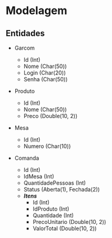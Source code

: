 # Modelagem

## Entidades

* Garcom
  * Id (Int)
  * Nome (Char(50))
  * Login (Char(20))
  * Senha (Char(50))

* Produto
  * Id (Int)
  * Nome (Char(50))
  * Preco (Double(10, 2))

* Mesa
  * Id (Int)
  * Numero (Char(10))

* Comanda
  * Id (Int)
  * IdMesa (Int)
  * QuantidadePessoas (Int)
  * Status (Aberta(1), Fechada(2))
  * _**Itens**_
    * Id (Int)
    * IdProduto (Int)
    * Quantidade (Int)
    * PrecoUnitario (Double(10, 2))
    * ValorTotal (Double(10, 2))